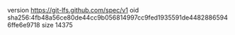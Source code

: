version https://git-lfs.github.com/spec/v1
oid sha256:4fb48a56ce80de44cc9b056814997cc9fed1935591de44828865946ffe6e9718
size 14375
